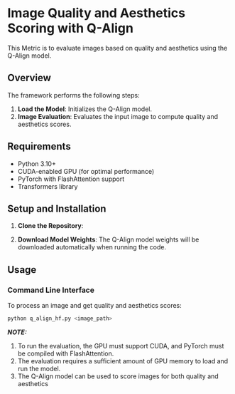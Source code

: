 # Image Quality and Aesthetics Scoring with Q-Align

This Metric is to evaluate images based on quality and aesthetics using the Q-Align model.

## Overview

The framework performs the following steps:
1. **Load the Model**: Initializes the Q-Align model.
2. **Image Evaluation**: Evaluates the input image to compute quality and aesthetics scores.

## Requirements

- Python 3.10+
- CUDA-enabled GPU (for optimal performance)
- PyTorch with FlashAttention support
- Transformers library

## Setup and Installation

1. **Clone the Repository**:

3. **Download Model Weights**:
    The Q-Align model weights will be downloaded automatically when running the code.

## Usage

### Command Line Interface

To process an image and get quality and aesthetics scores:
```bash
python q_align_hf.py <image_path>
```

**_NOTE:_** 

1. To run the evaluation, the GPU must support CUDA, and PyTorch must be compiled with FlashAttention.
2. The evaluation requires a sufficient amount of GPU memory to load and run the model.
3. The Q-Align model can be used to score images for both quality and aesthetics

